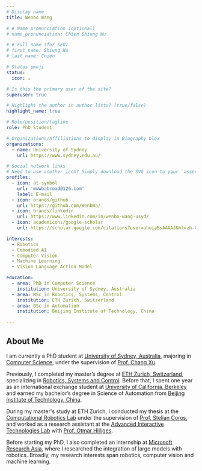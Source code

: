 ```yaml
---
# Display name
title: Wenbo Wang

# # Name pronunciation (optional)
# name_pronunciation: Chien Shiung Wu

# # Full name (for SEO)
# first_name: Shiung Wu
# last_name: Chien

# Status emoji
status:
  icon: ☕️

# Is this the primary user of the site?
superuser: true

# Highlight the author in author lists? (true/false)
highlight_name: true

# Role/position/tagline
role: PhD Student

# Organizations/Affiliations to display in Biography blox
organizations:
  - name: University of Sydney
    url: https://www.sydney.edu.au/

# Social network links
# Need to use another icon? Simply download the SVG icon to your `assets/media/icons/` folder.
profiles:
  - icon: at-symbol
    url: 'mwwbabroad@126.com'
    label: E-mail
  - icon: brands/github
    url: https://github.com/WenbWa/
  - icon: brands/linkedin
    url: https://www.linkedin.com/in/wenbo-wang-usyd/
  - icon: academicons/google-scholar
    url: https://scholar.google.com/citations?user=uhoiaBsAAAAJ&hl=zh-CN

interests:
  - Robotics
  - Embodied AI
  - Computer Vision
  - Machine Learning
  - Vision Language Action Model

education:
  - area: PhD in Computer Science
    institution: University of Sydney, Australia
  - area: MSc in Robotics, Systems, Control
    institution: ETH Zurich, Switzerland
  - area: BSc in Automation
    institution: Beijing Institute of Technology, China
    
---
```


## About Me

I am currently a PhD student at [University of Sydney, Australia](https://www.sydney.edu.au/), majoring in [Computer Science](https://www.sydney.edu.au/engineering/schools/school-computer-science.html), under the supervision of [Prof. Chang Xu](https://www.sydney.edu.au/engineering/about/our-people/academic-staff/c-xu.html). 

Previously, I completed my master’s degree at [ETH Zurich, Switzerland](https://ethz.ch/en.html), specializing in [Robotics, Systems and Control](https://ethz.ch/en/studies/master/degree-programmes/engineering-sciences/robotics-systems-and-control.html). Before that, I spent one year as an international exchange student at [University of California, Berkeley](https://www.berkeley.edu/) and earned my bachelor’s degree in Science of Automation from [Beijing Institute of Technology, China](https://english.bit.edu.cn/).

During my master's study at ETH Zurich, I conducted my thesis at the [Computational Robotics Lab](https://crl.ethz.ch/) under the supervision of [Prof. Stelian Coros](https://crl.ethz.ch/people/coros/index.html), and worked as a research assistant at the [Advanced Interactive Technologies Lab](https://ait.ethz.ch/) with [Prof. Otmar Hilliges](https://ait.ethz.ch/people/hilliges).

Before starting my PhD, I also completed an internship at [Microsoft Research Asia](https://www.microsoft.com/en-us/research/lab/microsoft-research-asia/?msockid=17a598ce889469f02b858d8889fa684e), where I researched the integration of large models with robotics. Broadly, my research interests span robotics, computer vision and machine learning.

<!-- {style="text-align: justify;"} -->

